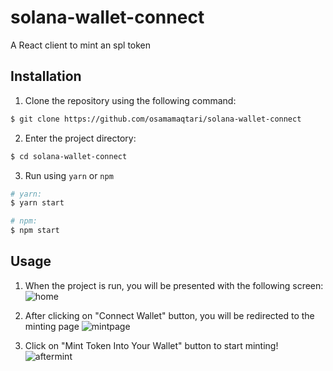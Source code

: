 # solana-wallet-connect
A React client to mint an spl token

## Installation
1. Clone the repository using the following command:
```bash
$ git clone https://github.com/osamamaqtari/solana-wallet-connect
```

2. Enter the project directory:
```bash
$ cd solana-wallet-connect
```

3. Run using `yarn` or `npm`
```bash
# yarn:
$ yarn start

# npm:
$ npm start
```

## Usage
1. When the project is run, you will be presented with the following screen:
![home](https://user-images.githubusercontent.com/50001733/180323223-fbb9293e-c977-495e-97e5-35451eb96b99.png "Home page")

2. After clicking on "Connect Wallet" button, you will be redirected to the minting page
![mintpage](https://user-images.githubusercontent.com/50001733/180323359-7391cb93-a36a-48b4-be88-354d43e597ad.png "Before minting")

3. Click on "Mint Token Into Your Wallet" button to start minting!
![aftermint](https://user-images.githubusercontent.com/50001733/180323436-d20b063b-8a9c-4c9f-a458-cf66f3b30dda.png "After minting")
